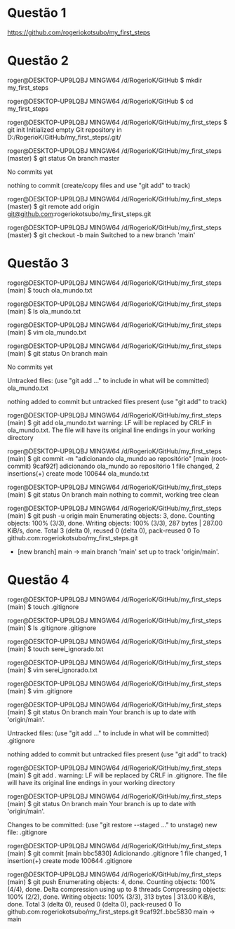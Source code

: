 # Questão 1
https://github.com/rogeriokotsubo/my_first_steps

# Questão 2
roger@DESKTOP-UP9LQBJ MINGW64 /d/RogerioK/GitHub
$ mkdir my_first_steps

roger@DESKTOP-UP9LQBJ MINGW64 /d/RogerioK/GitHub
$ cd my_first_steps

roger@DESKTOP-UP9LQBJ MINGW64 /d/RogerioK/GitHub/my_first_steps
$ git init
Initialized empty Git repository in D:/RogerioK/GitHub/my_first_steps/.git/

roger@DESKTOP-UP9LQBJ MINGW64 /d/RogerioK/GitHub/my_first_steps (master)
$ git status
On branch master

No commits yet

nothing to commit (create/copy files and use "git add" to track)

roger@DESKTOP-UP9LQBJ MINGW64 /d/RogerioK/GitHub/my_first_steps (master)
$ git remote add origin git@github.com:rogeriokotsubo/my_first_steps.git

roger@DESKTOP-UP9LQBJ MINGW64 /d/RogerioK/GitHub/my_first_steps (master)
$ git checkout -b main
Switched to a new branch 'main'

# Questão 3
roger@DESKTOP-UP9LQBJ MINGW64 /d/RogerioK/GitHub/my_first_steps (main)
$ touch ola_mundo.txt

roger@DESKTOP-UP9LQBJ MINGW64 /d/RogerioK/GitHub/my_first_steps (main)
$ ls
ola_mundo.txt

roger@DESKTOP-UP9LQBJ MINGW64 /d/RogerioK/GitHub/my_first_steps (main)
$ vim ola_mundo.txt

roger@DESKTOP-UP9LQBJ MINGW64 /d/RogerioK/GitHub/my_first_steps (main)
$ git status
On branch main

No commits yet

Untracked files:
  (use "git add <file>..." to include in what will be committed)
        ola_mundo.txt

nothing added to commit but untracked files present (use "git add" to track)

roger@DESKTOP-UP9LQBJ MINGW64 /d/RogerioK/GitHub/my_first_steps (main)
$ git add ola_mundo.txt
warning: LF will be replaced by CRLF in ola_mundo.txt.
The file will have its original line endings in your working directory

roger@DESKTOP-UP9LQBJ MINGW64 /d/RogerioK/GitHub/my_first_steps (main)
$ git commit -m "adicionando ola_mundo ao repositório"
[main (root-commit) 9caf92f] adicionando ola_mundo ao repositório
 1 file changed, 2 insertions(+)
 create mode 100644 ola_mundo.txt

roger@DESKTOP-UP9LQBJ MINGW64 /d/RogerioK/GitHub/my_first_steps (main)
$ git status
On branch main
nothing to commit, working tree clean

roger@DESKTOP-UP9LQBJ MINGW64 /d/RogerioK/GitHub/my_first_steps (main)
$ git push -u origin main
Enumerating objects: 3, done.
Counting objects: 100% (3/3), done.
Writing objects: 100% (3/3), 287 bytes | 287.00 KiB/s, done.
Total 3 (delta 0), reused 0 (delta 0), pack-reused 0
To github.com:rogeriokotsubo/my_first_steps.git
 * [new branch]      main -> main
branch 'main' set up to track 'origin/main'.

# Questão 4
roger@DESKTOP-UP9LQBJ MINGW64 /d/RogerioK/GitHub/my_first_steps (main)
$ touch .gitignore

roger@DESKTOP-UP9LQBJ MINGW64 /d/RogerioK/GitHub/my_first_steps (main)
$ ls .gitignore
.gitignore

roger@DESKTOP-UP9LQBJ MINGW64 /d/RogerioK/GitHub/my_first_steps (main)
$ touch serei_ignorado.txt

roger@DESKTOP-UP9LQBJ MINGW64 /d/RogerioK/GitHub/my_first_steps (main)
$ vim serei_ignorado.txt

roger@DESKTOP-UP9LQBJ MINGW64 /d/RogerioK/GitHub/my_first_steps (main)
$ vim .gitignore

roger@DESKTOP-UP9LQBJ MINGW64 /d/RogerioK/GitHub/my_first_steps (main)
$ git status
On branch main
Your branch is up to date with 'origin/main'.

Untracked files:
  (use "git add <file>..." to include in what will be committed)
        .gitignore

nothing added to commit but untracked files present (use "git add" to track)

roger@DESKTOP-UP9LQBJ MINGW64 /d/RogerioK/GitHub/my_first_steps (main)
$ git add .
warning: LF will be replaced by CRLF in .gitignore.
The file will have its original line endings in your working directory

roger@DESKTOP-UP9LQBJ MINGW64 /d/RogerioK/GitHub/my_first_steps (main)
$ git status
On branch main
Your branch is up to date with 'origin/main'.

Changes to be committed:
  (use "git restore --staged <file>..." to unstage)
        new file:   .gitignore


roger@DESKTOP-UP9LQBJ MINGW64 /d/RogerioK/GitHub/my_first_steps (main)
$ git commit
[main bbc5830] Adicionando .gitignore
 1 file changed, 1 insertion(+)
 create mode 100644 .gitignore

roger@DESKTOP-UP9LQBJ MINGW64 /d/RogerioK/GitHub/my_first_steps (main)
$ git push
Enumerating objects: 4, done.
Counting objects: 100% (4/4), done.
Delta compression using up to 8 threads
Compressing objects: 100% (2/2), done.
Writing objects: 100% (3/3), 313 bytes | 313.00 KiB/s, done.
Total 3 (delta 0), reused 0 (delta 0), pack-reused 0
To github.com:rogeriokotsubo/my_first_steps.git
   9caf92f..bbc5830  main -> main
